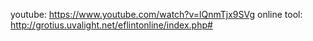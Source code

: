 youtube: https://www.youtube.com/watch?v=lQnmTjx9SVg
online tool: http://grotius.uvalight.net/eflintonline/index.php#
